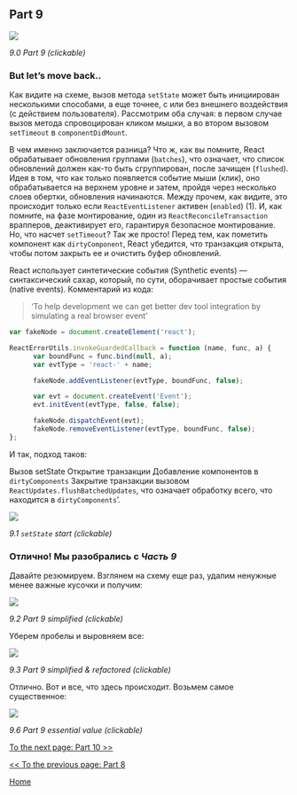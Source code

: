 ## Part 9

[![](https://rawgit.com/Bogdan-Lyashenko/Under-the-hood-ReactJS/master/stack/images/9/part-9.svg)](https://rawgit.com/Bogdan-Lyashenko/Under-the-hood-ReactJS/master/stack/images/9/part-9.svg)

<em>9.0 Part 9 (clickable)</em>

### But let’s move back..

Как видите на схеме, вызов метода `setState` может быть инициирован несколькими способами, а еще точнее, с или без внешнего воздействия (с действием пользователя). Рассмотрим оба случая: в первом случае вызов метода спровоцирован кликом мышки, а во втором вызовом `setTimeout` в `componentDidMount`. 

В чем именно заключается разница? Что ж, как вы помните, React обрабатывает обновления группами (`batches`), что означает, что список обновлений должен как-то быть сгруппирован, после зачищен (`flushed`). Идея в том, что как только появляется событие мыши (клик), оно обрабатывается на верхнем уровне и затем, пройдя через несколько слоев обертки, обновления начинаются. Между прочем, как видите, это происходит только если `ReactEventListener` активен (`enabled`) (1). И, как помните, на фазе монтирование, один из `ReactReconcileTransaction` врапперов, деактивирует его, гарантируя безопасное монтирование. Но, что насчет `setTimeout`? Так же просто! Перед тем, как пометить компонент как `dirtyComponent`, React убедится, что транзакция открыта, чтобы потом закрыть ее и очистить буфер обновлений.

React использует синтетические события (Synthetic events) — синтаксический сахар, который, по сути, оборачивает простые события (native events).
Комментарий из кода: 

> ‘To help development we can get better dev tool integration by simulating a real browser event’


```javascript
var fakeNode = document.createElement('react');

ReactErrorUtils.invokeGuardedCallback = function (name, func, a) {
      var boundFunc = func.bind(null, a);
      var evtType = 'react-' + name;

      fakeNode.addEventListener(evtType, boundFunc, false);

      var evt = document.createEvent('Event');
      evt.initEvent(evtType, false, false);

      fakeNode.dispatchEvent(evt);
      fakeNode.removeEventListener(evtType, boundFunc, false);
};
```

И так, подход таков: 

Вызов setState
Открытие транзакции
Добавление компонентов в `dirtyComponents`
Закрытие транзакции вызовом `ReactUpdates.flushBatchedUpdates`, что означает обработку всего, что находится в  `dirtyComponents`’.

[![](https://rawgit.com/Bogdan-Lyashenko/Under-the-hood-ReactJS/master/stack/images/9/set-state-update-start.svg)](https://rawgit.com/Bogdan-Lyashenko/Under-the-hood-ReactJS/master/stack/images/9/set-state-update-start.svg)

<em>9.1 `setState` start (clickable)</em>

### Отлично! Мы разобрались с *Часть 9*

Давайте резюмируем. Взглянем на схему еще раз, удалим ненужные менее важные кусочки и получим:

[![](https://rawgit.com/Bogdan-Lyashenko/Under-the-hood-ReactJS/master/stack/images/9/part-9-A.svg)](https://rawgit.com/Bogdan-Lyashenko/Under-the-hood-ReactJS/master/stack/images/9/part-9-A.svg)

<em>9.2 Part 9 simplified (clickable)</em>

Уберем пробелы и выровняем все:

[![](https://rawgit.com/Bogdan-Lyashenko/Under-the-hood-ReactJS/master/stack/images/9/part-9-B.svg)](https://rawgit.com/Bogdan-Lyashenko/Under-the-hood-ReactJS/master/stack/images/9/part-9-B.svg)

<em>9.3 Part 9 simplified & refactored (clickable)</em>

Отлично. Вот и все, что здесь происходит. Возьмем самое существенное:

[![](https://rawgit.com/Bogdan-Lyashenko/Under-the-hood-ReactJS/master/stack/images/9/part-9-C.svg)](https://rawgit.com/Bogdan-Lyashenko/Under-the-hood-ReactJS/master/stack/images/9/part-9-C.svg)

<em>9.6 Part 9 essential value (clickable)</em>


[To the next page: Part 10 >>](./Part-10.md)

[<< To the previous page: Part 8](./Part-8.md)


[Home](../../README.md)


